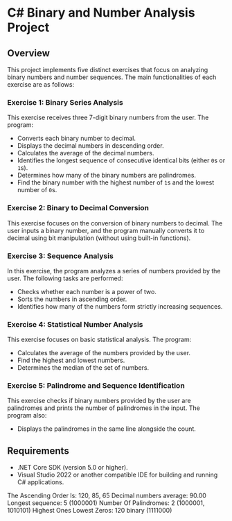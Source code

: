 # C# Binary and Number Analysis Project
## Overview

This project implements five distinct exercises that focus on analyzing binary numbers and number sequences. The main functionalities of each exercise are as follows:

### Exercise 1: Binary Series Analysis

This exercise receives three 7-digit binary numbers from the user. The program:
- Converts each binary number to decimal.
- Displays the decimal numbers in descending order.
- Calculates the average of the decimal numbers.
- Identifies the longest sequence of consecutive identical bits (either `0`s or `1`s).
- Determines how many of the binary numbers are palindromes.
- Find the binary number with the highest number of `1`s and the lowest number of `0`s.

### Exercise 2: Binary to Decimal Conversion

This exercise focuses on the conversion of binary numbers to decimal. The user inputs a binary number, and the program manually converts it to decimal using bit manipulation (without using built-in functions).

### Exercise 3: Sequence Analysis

In this exercise, the program analyzes a series of numbers provided by the user. The following tasks are performed:
- Checks whether each number is a power of two.
- Sorts the numbers in ascending order.
- Identifies how many of the numbers form strictly increasing sequences.

### Exercise 4: Statistical Number Analysis

This exercise focuses on basic statistical analysis. The program:
- Calculates the average of the numbers provided by the user.
- Find the highest and lowest numbers.
- Determines the median of the set of numbers.

### Exercise 5: Palindrome and Sequence Identification

This exercise checks if binary numbers provided by the user are palindromes and prints the number of palindromes in the input. The program also:
- Displays the palindromes in the same line alongside the count.

## Requirements

- .NET Core SDK (version 5.0 or higher).
- Visual Studio 2022 or another compatible IDE for building and running C# applications.


The Ascending Order Is: 120, 85, 65
Decimal numbers average: 90.00
Longest sequence: 5 (1000001)
Number Of Palindromes: 2 (1000001, 1010101)
Highest Ones Lowest Zeros: 120 binary (1111000)
